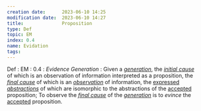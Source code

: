 ```yaml
---
creation date:		2023-06-10 14:25
modification date:	2023-06-10 14:27
title: 				Proposition
type: Def
topic: EM
index: 0.4
name: Evidation
tags: 
---
```

Def : EM : 0.4 : $Evidence\ Generation$ : Given a *[generation](Def-EM-0.3-Generation%20(reductive).md)*, the *[initial cause](Def-EM-0.1-Initial_Cause.md)* of which is an observation of information interpreted as a proposition, the *[final cause](Def-EM-0.2-Final_Cause.md)* of which is an *[observation](Axiom-PC-0.1-Observation)* of information, the [expressed](Def-IL-2.1-eX.md) *[abstractions](Def-TC-0.1.2-abstraction)* of which are isomorphic to the abstractions of the [accepted](Def-IL-0.7.md) proposition; To observe the *[final cause](Def-EM-0.2-Final_Cause.md)* of the *[generation](Def-EM-0.3-Generation%20(reductive).md)* is to $evince$ the [accepted](Def-IL-0.7.md) proposition.